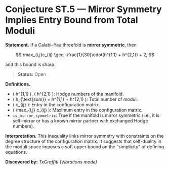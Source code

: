 # Conjecture ST.5 — Mirror Symmetry Implies Entry Bound from Total Moduli

**Statement.**
If a Calabi–Yau threefold is **mirror symmetric**, then

$$
\max_{i,j}c_{ij} \geq -\frac{1}{30}\cdot(h^{1,1} + h^{2,1}) + 2,
$$

and this bound is sharp.

> **Status:** <span class="badge status-open">Open</span>

**Definitions.**

- \( h^{1,1} \), \( h^{2,1} \): Hodge numbers of the manifold.
- \( h_{\text{sum}} = h^{1,1} + h^{2,1} \): Total number of moduli.
- \( c_{ij} \): Entry in the configuration matrix.
- \( \max_{i,j} c_{ij} \): Maximum entry in the configuration matrix.
- `is_mirror_symmetric`: True if the manifold is mirror symmetric (i.e., it is self-mirror or has a known mirror partner with exchanged Hodge numbers).

**Interpretation.**
This inequality links mirror symmetry with constraints on the degree structure of the configuration matrix. It suggests that self-duality in the moduli space imposes a soft upper bound on the “simplicity” of defining equations.

**Discovered by:** *TxGraffiti (Vibrations mode)*
